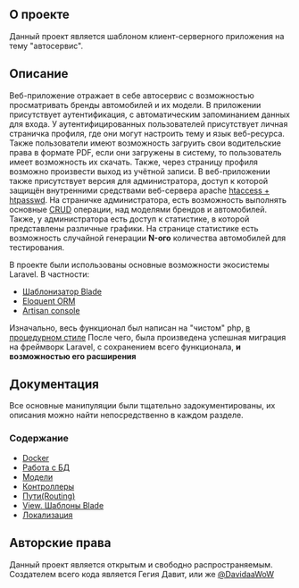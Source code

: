 
## О проекте

Данный проект является шаблоном клиент-серверного приложения на тему "автосервис".

## Описание

Веб-приложение отражает в себе автосервис с возможностью просматривать бренды автомобилей и их модели. В приложении присутствует аутентификация, с автоматическим запоминанием данных для входа. У аутентифицированных пользователей присутствует личная страничка профиля, где они могут настроить тему и язык веб-ресурса. Также пользователи имеют возможность загруить свои водительские права в формате PDF, если они загружены в систему, то пользователь имеет возможность их скачать. Также, через страницу профиля возможно произвести выход из учётной записи. В веб-приложении также присутствует версия для администратора, доступ к которой защищён внутренними средствами веб-сервера apache [htaccess + htpasswd](https://httpd.apache.org/docs/2.4/howto/auth.html). На страничке администратора, есть возможность выполнять основные [CRUD](https://www.freecodecamp.org/news/crud-operations-explained/) операции, над моделями брендов и автомобилей. Также, у администратора есть доступ к статистике, в которой представлены различные графики. На странице статистике есть возможность случайной генерации **N-ого** количества автомобилей для тестирования.

В проекте были использованы основные возможности экосистемы Laravel. В частности:

- [Шаблонизатор Blade](https://laravel.com/docs/9.x/blade)
- [Eloquent ORM](https://laravel.com/docs/9.x/eloquent)
- [Artisan console](https://laravel.com/docs/9.x/artisan#main-content)

Изначально, весь функционал был написан на "чистом" php, [в процедурном стиле](https://github.com/DavidaaWoW/mirea_5sem_RSCHIR/tree/master/5ПР)
После чего, была произведена успешная миграция на фреймворк Laravel, с сохранением всего функционала, **и возможностью его расширения**

## Документация

Все основные манипуляции были тщательно задокументированы, их описания можно найти непосредственно в каждом разделе.

### Содержание

+ [Docker](https://github.com/DavidaaWoW/LaravelCarServiceApplication/tree/main/docker)
+ [Работа с БД](https://github.com/DavidaaWoW/LaravelCarServiceApplication/tree/main/database)
+ [Модели](https://github.com/DavidaaWoW/LaravelCarServiceApplication/tree/main/app/Models)
+ [Контроллеры](https://github.com/DavidaaWoW/LaravelCarServiceApplication/tree/main/app/Http/Controllers)
+ [Пути(Routing)](https://github.com/DavidaaWoW/LaravelCarServiceApplication/tree/main/routes)
+ [View. Шаблоны Blade](https://github.com/DavidaaWoW/LaravelCarServiceApplication/tree/main/resources/views)
+ [Локализация](https://github.com/DavidaaWoW/LaravelCarServiceApplication/tree/main/lang)


## Авторские права

Данный проект является открытым и свободно распространяемым. Создателем всего кода является Гегия Давит, или же [@DavidaaWoW](https://github.com/DavidaaWoW)
